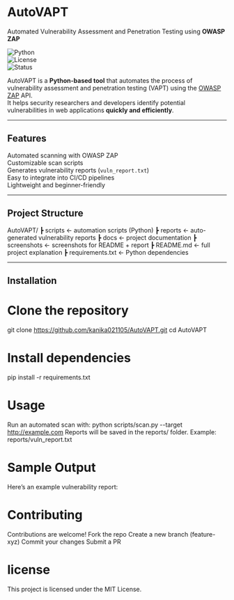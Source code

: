 # AutoVAPT  
Automated Vulnerability Assessment and Penetration Testing using **OWASP ZAP**  

![Python](https://img.shields.io/badge/Python-3.8+-blue.svg)  
![License](https://img.shields.io/badge/License-MIT-green.svg)  
![Status](https://img.shields.io/badge/Status-Active-success.svg)  

AutoVAPT is a **Python-based tool** that automates the process of vulnerability assessment and penetration testing (VAPT) using the [OWASP ZAP](https://www.zaproxy.org/) API.  
It helps security researchers and developers identify potential vulnerabilities in web applications **quickly and efficiently**.  

---

##  Features
 Automated scanning with OWASP ZAP    
 Customizable scan scripts  
 Generates vulnerability reports (`vuln_report.txt`)  
 Easy to integrate into CI/CD pipelines  
 Lightweight and beginner-friendly  

---

##  Project Structure
AutoVAPT/
┣  scripts ← automation scripts (Python)
┣ reports ← auto-generated vulnerability reports
┣  docs ← project documentation
┣  screenshots ← screenshots for README + report
┣ README.md ← full project explanation
┣ requirements.txt ← Python dependencies

---

##  Installation

# Clone the repository
git clone https://github.com/kanika021105/AutoVAPT.git
cd AutoVAPT

# Install dependencies
pip install -r requirements.txt
# Usage
Run an automated scan with:
python scripts/scan.py --target http://example.com
Reports will be saved in the reports/ folder.
Example: reports/vuln_report.txt
# Sample Output
Here’s an example vulnerability report:
# Contributing
Contributions are welcome!
Fork the repo
Create a new branch (feature-xyz)
Commit your changes
Submit a PR
# license
This project is licensed under the MIT License.
